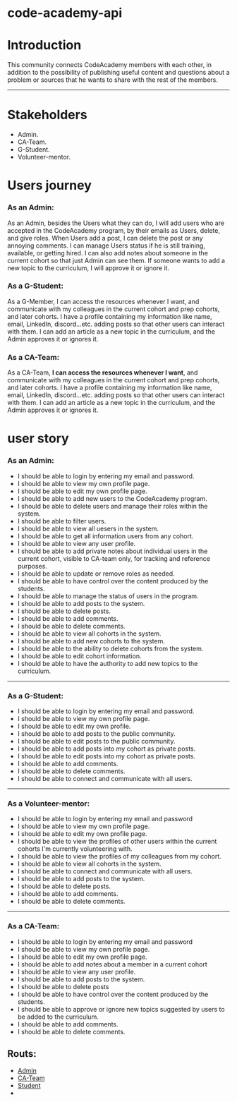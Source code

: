 # code-academy-api
# Introduction
This community connects CodeAcademy members with each other, in addition to the possibility of publishing useful content and questions about a problem or sources that he wants to share with the rest of the members.

---
# Stakeholders 
* Admin.
* CA-Team.
* G-Student. 
* Volunteer-mentor.

# Users journey
### As an Admin: 
As an Admin, besides the Users what they can do, I will add users who are accepted in the CodeAcademy program, by their emails as Users, delete, and give roles.
 When Users add a post, I can delete the post or any annoying comments.
I can manage Users status if he is still training, available, or getting hired. I can also add notes about someone in the current cohort so that just Admin can see them.
If someone wants to add a new topic to the curriculum, I will approve it or ignore it.

### As a G-Student: 
As a G-Member, I can access the resources whenever I want, and communicate with my colleagues in the current cohort and prep cohorts, and later cohorts. I have a profile containing my information like name, email, LinkedIn, discord...etc.
adding posts so that other users can interact with them.
I can add an article as a new topic in the curriculum, and the Admin approves it or ignores it.

### As a CA-Team: 
As a CA-Team, **I can access the resources whenever I want**, and communicate with my colleagues in the current cohort and prep cohorts, and later cohorts. I have a profile containing my information like name, email, LinkedIn, discord...etc.
adding posts so that other users can interact with them.
I can add an article as a new topic in the curriculum, and the Admin approves it or ignores it.



# user story
### As an Admin:
*  I should be  able to login by entering my email and password.
* I should be able to view  my own profile page.
*    I should be able to edit my own profile page.
*  I should be able  to add new users to the CodeAcademy program.
*   I should be able to  delete users and manage their roles within the system.
*  I should be able to filter users.
*    I should be able to  view all uesers in the system.
*    I should be able  to get all information users from any cohort.
*    I should be able  to view any user profile.
*   I should be able  to add private notes about individual users in the current cohort, visible to CA-team only, for tracking and reference purposes.
*    I should be able to  update or remove roles as needed.
*    I should be able to  have control over the content produced by the students.
*    I should be able to  manage the status of users in the program.
*    I should be able to  add posts to the system.
*    I should be able to  delete posts. 
*    I should be able to add comments.
*    I should be able to  delete comments. 
*    I should be able to  view all cohorts in the system. 
*    I should be able to  add new cohorts to the system.
*    I should be able to  the ability to delete cohorts from the system.
*    I should be able to  edit cohort information.
*    I should be able to  have the authority to add new topics to the curriculum. 







---
### As a G-Student:
* I should be able to login by entering my email and password.
*  I should be able  to view  my own profile page.
*  I should be able  to edit my own profile. 
*  I should be able to  add posts to the public community.
*    I should be able to  edit posts to the public community.
*  I should be able to  add posts into my cohort as private posts. 
*  I should be able to  edit posts into my cohort as private posts.
*  I should be able to  add comments.
*  I should be able to  delete comments.
*  I should be able to  connect and communicate with all users.
---
### As a Volunteer-mentor:
* I should be able to login by entering my email and password
*  I should be able to view  my own profile page.
*    I should be able  to edit my own profile page.
* I should be able to  view the profiles of other users within the current cohorts I'm currently volunteering with.
*    I should be able to  view the profiles of my colleagues from my cohort.
*    I should be able to  view all cohorts in the system.
*    I should be able to connect and communicate with all users.
*    I should be able to  add posts to the system.
*    I should be able to delete posts. 
*    I should be able to  add comments.
*    I should be able to  delete comments.
---
### As a CA-Team:
* I should be able to login by entering my email and password
*  I should be able  to view  my own profile page.
*    I should be able  to  edit my own profile page.
*    I should be able to  add notes about a member in a current cohort
*    I should be able to  view any user profile.
*    I should be able to  add posts to the system.
*    I should be able to  delete posts 
*    I should be able to  have control over the content produced by the students.
*    I should be able to  approve or ignore new topics suggested by users to be added to the curriculum.
*    I should be able to  add comments.
*    I should be able to  delete comments.


## Routs:
- [Admin](https://hackmd.io/usqHVb_gS2CCIt846W7ydQ)
- [CA-Team](https://hackmd.io/tvGi0n1xQqCEQmEXCgs5Sw)
- [Student ](https://hackmd.io/GOEb0IUuRAaL7rZRFNeK8Q)
- 
